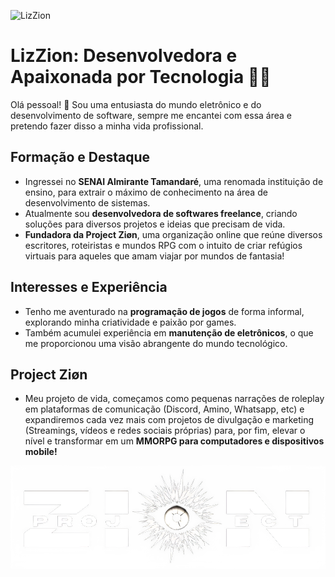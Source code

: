 ![LizZion](https://github.com/LizZion/lizzion/blob/main/LIZZION.png)

# LizZion: Desenvolvedora e Apaixonada por Tecnologia 👩‍💻

Olá pessoal! 👋 Sou uma entusiasta do mundo eletrônico e do desenvolvimento de software, sempre me encantei com essa área e pretendo fazer disso a minha vida profissional.

## Formação e Destaque
- Ingressei no **SENAI Almirante Tamandaré**, uma renomada instituição de ensino, para extrair o máximo de conhecimento na área de desenvolvimento de sistemas.
- Atualmente sou **desenvolvedora de softwares freelance**, criando soluções para diversos projetos e ideias que precisam de vida.
- **Fundadora da Project Ziøn**, uma organização online que reúne diversos escritores, roteiristas e mundos RPG com o intuito de criar refúgios virtuais para aqueles que amam viajar por mundos de fantasia!

## Interesses e Experiência
- Tenho me aventurado na **programação de jogos** de forma informal, explorando minha criatividade e paixão por games.
- Também acumulei experiência em **manutenção de eletrônicos**, o que me proporcionou uma visão abrangente do mundo tecnológico.

## Project Ziøn
- Meu projeto de vida, começamos como pequenas narrações de roleplay em plataformas de comunicação (Discord, Amino, Whatsapp, etc) e expandiremos cada vez mais com projetos de divulgação e marketing (Streamings, vídeos e redes sociais próprias) para, por fim, elevar o nível e transformar em um **MMORPG para computadores e dispositivos mobile!**

![Project Zion](https://github.com/LizZion/lizzion/blob/main/projectzion.png)

